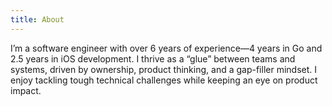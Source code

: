 ```yaml
---
title: About
---
```


I’m a software engineer with over 6 years of experience—4 years in Go and 2.5 years in iOS development. I thrive as a “glue” between teams and systems, driven by ownership, product thinking, and a gap-filler mindset. I enjoy tackling tough technical challenges while keeping an eye on product impact.